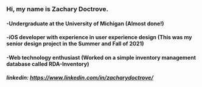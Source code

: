 ### Hi, my name is Zachary Doctrove.
#### -Undergraduate at the University of Michigan                (Almost done!)
#### -iOS developer with experience in user experience design    (This was my senior design project in the Summer and Fall of 2021)
#### -Web technology enthusiast                                  (Worked on a simple inventory management database called RDA-Inventory)

##### linkedin: https://www.linkedin.com/in/zacharydoctrove/

  
<!--
**zDoctrov/zDoctrov** is a ✨ _special_ ✨ repository because its `README.md` (this file) appears on your GitHub profile.

Here are some ideas to get you started:

- 🔭 I’m currently working on ...
- 🌱 I’m currently learning ...
- 👯 I’m looking to collaborate on ...
- 🤔 I’m looking for help with ...
- 💬 Ask me about ...
- 📫 How to reach me: ...
- 😄 Pronouns: ...
- ⚡ Fun fact: ...
-->
